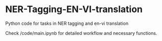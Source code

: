 # NER-Tagging-EN-VI-translation
Python code for tasks in NER tagging and en-vi translation

Check /code/main.ipynb for detailed workflow and necessary functions.